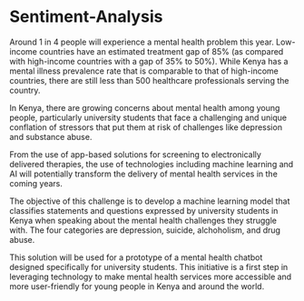 # Sentiment-Analysis

Around 1 in 4 people will experience a mental health problem this year. Low-income countries have an estimated treatment gap of 85% (as compared with high-income countries with a gap of 35% to 50%). While Kenya has a mental illness prevalence rate that is comparable to that of high-income countries, there are still less than 500 healthcare professionals serving the country.

In Kenya, there are growing concerns about mental health among young people, particularly university students that face a challenging and unique conflation of stressors that put them at risk of challenges like depression and substance abuse.

From the use of app-based solutions for screening to electronically delivered therapies, the use of technologies including machine learning and AI will potentially transform the delivery of mental health services in the coming years.

The objective of this challenge is to develop a machine learning model that classifies statements and questions expressed by university students in Kenya when speaking about the mental health challenges they struggle with. The four categories are depression, suicide, alchoholism, and drug abuse.

This solution will be used for a prototype of a mental health chatbot designed specifically for university students. This initiative is a first step in leveraging technology to make mental health services more accessible and more user-friendly for young people in Kenya and around the world.

